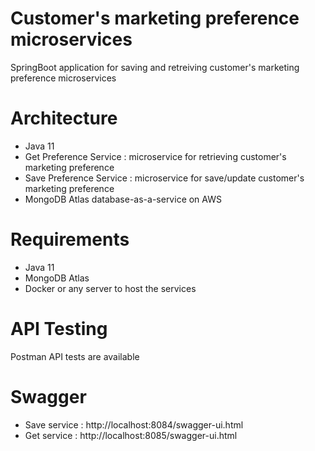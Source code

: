 # Customer's marketing preference microservices
SpringBoot application for saving and retreiving customer's marketing preference microservices

# Architecture
- Java 11
- Get Preference Service : microservice for retrieving customer's marketing preference
- Save Preference Service : microservice for save/update customer's marketing preference
- MongoDB Atlas database-as-a-service on AWS
 
# Requirements
 - Java 11 
 - MongoDB Atlas
 - Docker or any server to host the services

# API Testing
  Postman API tests are available 

# Swagger 
 - Save service : http://localhost:8084/swagger-ui.html
 - Get service  : http://localhost:8085/swagger-ui.html
